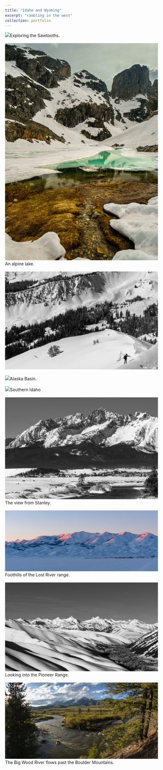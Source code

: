 ```yaml
---
title: "Idaho and Wyoming"
excerpt: "rambling in the west"
collection: portfolio
---
```


<img src='/images/PaulSkiing.jpg.jpg'>Exploring the Sawtooths. <br/><br/>
<img src='/images/DeltaLake.jpg'>An alpine lake.<br/><br/>
<img src='/images/PaulWalking.jpg'> <br/><br/>
<img src='/images/AlaskaBasin2.jpg'>Alaska Basin.<br/><br/>
<img src='/SnakeRiverPlain.jpg'>Southern Idaho <br/><br/>
<img src='/images/Stanley.jpg'>The view from Stanley.<br/><br/>
<img src='/images/LostRivers.jpg'>Foothills of the Lost River range.<br/><br/>
<img src='/images/Pios.jpg'>Looking into the Pioneer Range.<br/><br/>
<img src='/images/Bdub.PNG'>The Big Wood River flows past the Boulder Mountains.<br/><br/>

